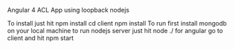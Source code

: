 Angular 4 ACL App using loopback nodejs

To install just hit
    npm install 
    cd client 
    npm install
To run 
    first install mongodb on your local machine 
    to run nodejs server just hit node ./ 
    for angular go to client and hit npm start
